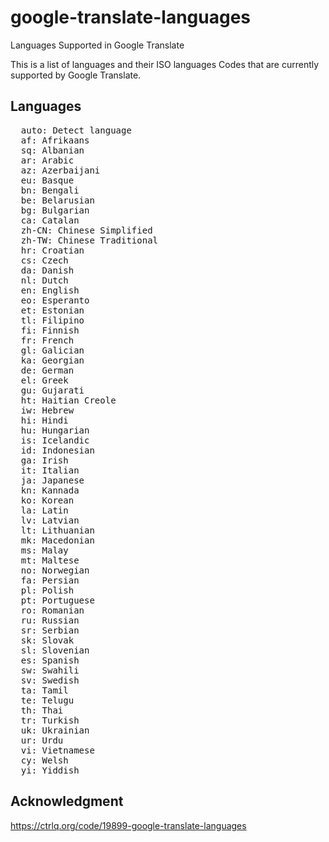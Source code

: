 # google-translate-languages
Languages Supported in Google Translate

This is a list of languages and their ISO languages Codes that are currently supported by Google Translate. 


## Languages
<pre>
  auto: Detect language
  af: Afrikaans
  sq: Albanian
  ar: Arabic
  az: Azerbaijani
  eu: Basque
  bn: Bengali
  be: Belarusian
  bg: Bulgarian
  ca: Catalan
  zh-CN: Chinese Simplified
  zh-TW: Chinese Traditional
  hr: Croatian
  cs: Czech
  da: Danish
  nl: Dutch
  en: English
  eo: Esperanto
  et: Estonian
  tl: Filipino
  fi: Finnish
  fr: French
  gl: Galician
  ka: Georgian
  de: German
  el: Greek
  gu: Gujarati
  ht: Haitian Creole
  iw: Hebrew
  hi: Hindi
  hu: Hungarian
  is: Icelandic
  id: Indonesian
  ga: Irish
  it: Italian
  ja: Japanese
  kn: Kannada
  ko: Korean
  la: Latin
  lv: Latvian
  lt: Lithuanian
  mk: Macedonian
  ms: Malay
  mt: Maltese
  no: Norwegian
  fa: Persian
  pl: Polish
  pt: Portuguese
  ro: Romanian
  ru: Russian
  sr: Serbian
  sk: Slovak
  sl: Slovenian
  es: Spanish
  sw: Swahili
  sv: Swedish
  ta: Tamil
  te: Telugu
  th: Thai
  tr: Turkish
  uk: Ukrainian
  ur: Urdu
  vi: Vietnamese
  cy: Welsh
  yi: Yiddish
</pre>


## Acknowledgment
https://ctrlq.org/code/19899-google-translate-languages
